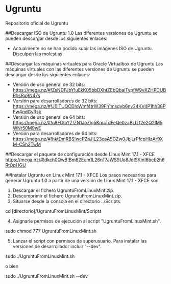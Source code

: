 # Ugruntu
Repositorio oficial de Ugruntu

##Descargar ISO de Ugruntu 1.0
Las diferentes versiones de Ugruntu se pueden descargar desde los siguientes enlaces:

- Actualmente no se han podido subir las imágenes ISO de Ugruntu. Disculpen las molestias.

##Descargar las máquinas virtuales para Oracle Virtualbox de Ugruntu
Las máquinas virtuales con las diferentes versiones de Ugruntu se pueden descargar desde los siguientes enlaces:

- Versión de uso general de 32 bits: https://mega.nz/#!ZsNDFJbY!uEkK05bbDXhtZEbQbaiTypfW9vXZHPDUBRhsRu9N47s
- Versión para desarrolladores de 32 bits: https://mega.nz/#!J0lTUQCD!oWmf4trW39Fh1msdyb6nv34KV4P1hh38PFw4qdGyRsk
- Versión de uso general de 64 bits: https://mega.nz/#!o8FDlbYZ!ZN1JoZiq5KmaTdFeQe0zaBLIzf2e2Q2IM5WNr50M9wE
- Versión para desarrolladores de 64 bits: https://mega.nz/#!hktDmRBS!wcPZaJIL23caA5GZw0JbjLrPfcpHIzAr9XM-CSh2TwM

##Descargar el paquete de configuración desde Linux Mint 17.1 - XFCE
https://mega.nz/#!dkch0QwB!Bm82Eum1L26nT7JWS9Uo8JdISKinI6beb2h6RtOpHGU

##Instalar Ugruntu en Linux Mint 17.1 - XFCE
Los pasos necesarios para generar Ugruntu 1.0 a partir de una versión de Linux Mint 17.1 - XFCE son:

1. Descargar el fichero UgruntuFromLinuxMint.zip.
2. Descomprimir el fichero UgruntuFromLinuxMint.zip.
3. Situarse desde la consola en el directorio ../Scripts.

  cd [directorio]/UgruntuFromLinuxMint/Scripts

4. Asignarle permisos de ejecución al script "UgruntuFromLinuxMint.sh".

  sudo chmod 777 UgruntuFromLinuxMint.sh

5. Lanzar el script con permisos de superusuario. Para instalar las versiones de desarrollador incluir "--dev".

  sudo ./UgruntuFromLinuxMint.sh
  
  o bien
  
  sudo ./UgruntuFromLinuxMint.sh --dev

